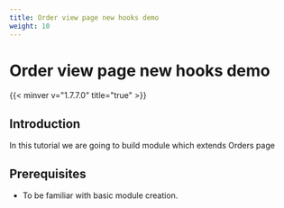 ```yaml
---
title: Order view page new hooks demo
weight: 10
---
```


# Order view page new hooks demo
{{< minver v="1.7.7.0" title="true" >}}

## Introduction

In this tutorial we are going to build module which extends Orders page

## Prerequisites

- To be familiar with basic module creation.
